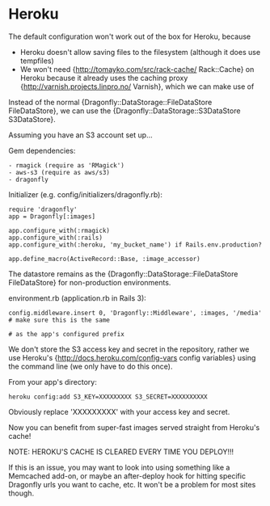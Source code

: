 Heroku
======

The default configuration won't work out of the box for Heroku, because

- Heroku doesn't allow saving files to the filesystem (although it does use tempfiles)
- We won't need {http://tomayko.com/src/rack-cache/ Rack::Cache} on Heroku because it already uses the caching proxy {http://varnish.projects.linpro.no/ Varnish}, which we can make use of

Instead of the normal {Dragonfly::DataStorage::FileDataStore FileDataStore}, we can use the {Dragonfly::DataStorage::S3DataStore S3DataStore}.

Assuming you have an S3 account set up...

Gem dependencies:

    - rmagick (require as 'RMagick')
    - aws-s3 (require as aws/s3)
    - dragonfly

Initializer (e.g. config/initializers/dragonfly.rb):

    require 'dragonfly'
    app = Dragonfly[:images]

    app.configure_with(:rmagick)
    app.configure_with(:rails)
    app.configure_with(:heroku, 'my_bucket_name') if Rails.env.production?

    app.define_macro(ActiveRecord::Base, :image_accessor)

The datastore remains as the {Dragonfly::DataStorage::FileDataStore FileDataStore} for non-production environments.

environment.rb (application.rb in Rails 3):

    config.middleware.insert 0, 'Dragonfly::Middleware', :images, '/media'  # make sure this is the same
                                                                            # as the app's configured prefix

We don't store the S3 access key and secret in the repository, rather we use Heroku's
{http://docs.heroku.com/config-vars config variables} using the command line (we only have to do this once).

From your app's directory:

    heroku config:add S3_KEY=XXXXXXXXX S3_SECRET=XXXXXXXXXX

Obviously replace 'XXXXXXXXX' with your access key and secret.

Now you can benefit from super-fast images served straight from Heroku's cache!

NOTE: HEROKU'S CACHE IS CLEARED EVERY TIME YOU DEPLOY!!!

If this is an issue, you may want to look into using something like a Memcached add-on, or maybe an after-deploy hook for hitting specific Dragonfly urls you want to cache, etc.
It won't be a problem for most sites though.
